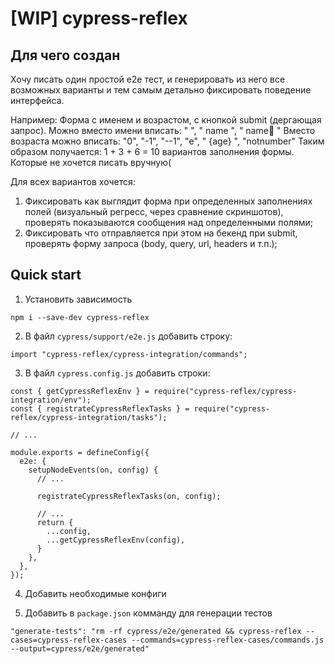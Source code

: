 [WIP] cypress-reflex
=============

Для чего создан
-------
Хочу писать один простой e2e тест, и генерировать из него все возможных варианты и тем самым детально фиксировать поведение интерфейса.

Например: 
Форма с именем и возрастом, с кнопкой submit (дергающая запрос).
Можно вместо имени вписать: "  ", " name ", " name🤡 "
Вместо возраста можно вписать: "0", "-1", "--1", "e", " {age} ", "notnumber"
Таким образом получается: 1 + 3 + 6 = 10 вариантов заполнения формы. Которые не хочется писать вручную(

Для всех вариантов хочется:
1. Фиксировать как выглядит форма при определенных заполнениях полей (визуальный регресс, через сравнение скриншотов), проверять показываются сообщения над определенными полями;
2. Фиксировать что отправляется при этом на бекенд при submit, проверять форму запроса (body, query, url, headers и т.п.);

Quick start
-------

1. Установить зависимость
```
npm i --save-dev cypress-reflex
```

2. В файл `cypress/support/e2e.js` добавить строку:

```
import "cypress-reflex/cypress-integration/commands";
```

3. В файл `cypress.config.js` добавить строки:
```
const { getCypressReflexEnv } = require("cypress-reflex/cypress-integration/env");
const { registrateCypressReflexTasks } = require("cypress-reflex/cypress-integration/tasks");

// ...

module.exports = defineConfig({
  e2e: {
    setupNodeEvents(on, config) {
      // ...

      registrateCypressReflexTasks(on, config);

      // ...
      return {
        ...config,
        ...getCypressReflexEnv(config),
      }
    },
  },
});
```

4. Добавить необходимые конфиги

5. Добавить в `package.json` комманду для генерации тестов
```
"generate-tests": "rm -rf cypress/e2e/generated && cypress-reflex --cases=cypress-reflex-cases --commands=cypress-reflex-cases/commands.js --output=cypress/e2e/generated"
```
